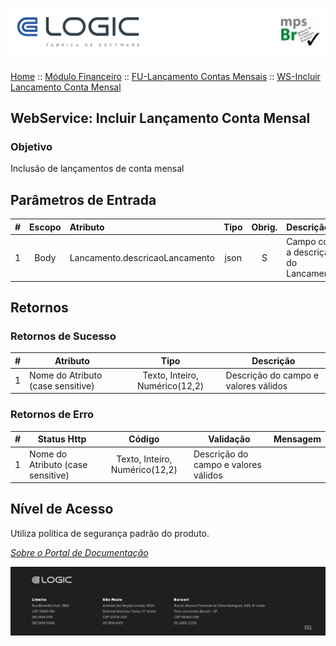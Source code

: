 # ![Cabecalho](../../../ReadMe-Anexos/Cabecalho.png)

[Home](../../../README.md) :: [Módulo Financeiro](../../Modulo-Financeiro.md) :: [FU-Lançamento Contas Mensais](../FU-Lancamento-Contas-Mensais.md) :: [WS-Incluir Lancamento Conta Mensal](WS-Incluir-Lancamento-Conta-Mensal.md)

## WebService: Incluir Lançamento Conta Mensal

### Objetivo

Inclusão de lançamentos de conta mensal

## Parâmetros de Entrada

| # | Escopo | Atributo | Tipo | Obrig. | Descrição |
|:-:|:------:|:---------|:----:|:------:|:----------|
| 1 | Body| Lancamento.descricaoLancamento | json | S | Campo com a descrição do Lancamento | 

## Retornos

### Retornos de Sucesso

| # | Atributo                          | Tipo | Descrição                         |
|:-:| --------------------------------- | :---------: | ------------------------------------ |
| 1 | Nome do Atributo (case sensitive) | Texto, Inteiro, Numérico(12,2)        | Descrição do campo e valores válidos |

### Retornos de Erro

| # | Status Http                         | Código | Validação                         | Mensagem |
|:-:| --------------------------------- | :---------: | ------------------------------------|----|
| 1 | Nome do Atributo (case sensitive) | Texto, Inteiro, Numérico(12,2)        | Descrição do campo e valores válidos | |

## Nível de Acesso

Utiliza política de segurança padrão do produto.

_[Sobre o Portal de Documentação](../../../About/About.md)_

![Rodape](../../../ReadMe-Anexos/Rodape.png)
